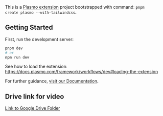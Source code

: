 
This is a [Plasmo extension](https://docs.plasmo.com/) project bootstrapped with command: `pnpm create plasmo --with-tailwindcss`.

## Getting Started

First, run the development server:

```bash
pnpm dev
# or
npm run dev
```

See how to load the extension: https://docs.plasmo.com/framework/workflows/dev#loading-the-extension

For further guidance, [visit our Documentation](https://docs.plasmo.com/).

## Drive link for video 
[Link to Google Drive Folder](https://drive.google.com/drive/folders/1MXSeTZi50787iNgChLJQMedkRq0l9ogX)

